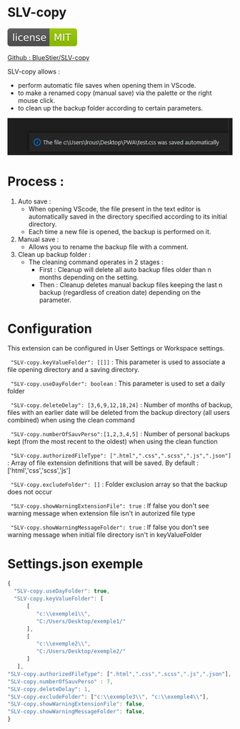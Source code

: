 # SLV-copy

[![Licence](https://raw.githubusercontent.com/BlueStier/SLV-copy/main/img/licence.svg)](https://github.com/BlueStier/SLV-copy/blob/main/LICENSE.md)

[Github : BlueStier/SLV-copy](https://github.com/BlueStier/SLV-copy)

SLV-copy allows :
* perform automatic file saves when opening them in VScode.
* to make a renamed copy (manual save) via the palette or the right mouse click.
* to clean up the backup folder according to certain parameters.

![Annotated code](https://raw.githubusercontent.com/BlueStier/SLV-copy/main/img/conf_save.PNG)

# Process :
1. Auto save :
   * When opening VScode, the file present in the text editor is automatically saved in the directory specified according to its initial directory.
   * Each time a new file is opened, the backup is performed on it.
2. Manual save :
   * Allows you to rename the backup file with a comment.
3. Clean up backup folder :
   * The cleaning command operates in 2 stages :
     * First :  Cleanup will delete all auto backup files older than n months depending on the setting.
     * Then :   Cleanup deletes manual backup files keeping the last n backup (regardless of creation date) depending on the parameter. 


# Configuration

This extension can be configured in User Settings or Workspace settings.

` "SLV-copy.keyValueFolder": [[]]` : 
This parameter is used to associate a file opening directory and a saving directory.

` "SLV-copy.useDayFolder": boolean` : 
This parameter is used to set a daily folder

` "SLV-copy.deleteDelay": [3,6,9,12,18,24]` : 
Number of months of backup, files with an earlier date will be deleted from the backup directory (all users combined) when using the clean command

` "SLV-copy.numberOfSauvPerso":[1,2,3,4,5]` :
Number of personal backups kept (from the most recent to the oldest) when using the clean function

` "SLV-copy.authorizedFileType": [".html",".css",".scss",".js",".json"]` : Array of file extension definitions that will be saved. By default : ['html','css','scss','js']

` "SLV-copy.excludeFolder": []` : Folder exclusion array so that the backup does not occur

` "SLV-copy.showWarningExtensionFile": true` : If false you don't see warning message when extension file isn't in autorized file type

` "SLV-copy.showWarningMessageFolder": true` : If false you don't see warning message when initial file directory isn't in keyValueFolder

# Settings.json exemple

```javascript
{
  "SLV-copy.useDayFolder": true,
  "SLV-copy.keyValueFolder": [
      [
         "c:\\exemple1\\",
         "C:/Users/Desktop/exemple1/"
      ],
      [
         "c:\\exemple2\\",
         "C:/Users/Desktop/exemple2/"
      ]
   ],
"SLV-copy.authorizedFileType": [".html",".css",".scss",".js",".json"],
"SLV-copy.numberOfSauvPerso" : 7,
"SLV-copy.deleteDelay": 1,
"SLV-copy.excludeFolder": ["c:\\exemple3\\", "c:\\exemple4\\"],
"SLV-copy.showWarningExtensionFile": false,
"SLV-copy.showWarningMessageFolder": false,
}
```

